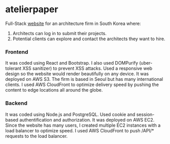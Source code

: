 # atelierpaper

Full-Stack <a href="https://atelierpaper.com">website</a> for an architecture firm in South Korea where:
1) Architects can log in to submit their projects.
2) Potential clients can explore and contact the architects they want to hire.

### Frontend
It was coded using React and Bootstrap. I also used DOMPurify (uber-tolerant XSS sanitizer) to prevent XSS attacks. Used a responsive web design so the website would render beautifully on any device. It was deployed on AWS S3. The firm is based in Seoul but has many international clients. I used AWS CloudFront to optimize delivery speed by pushing the content to edge locations all around the globe.

### Backend
It was coded using Node.js and PostgreSQL. Used cookie and session-based authentification and authorization. It was deployed on AWS EC2. Since the website has many users, I created multiple EC2 instances with a load balancer to optimize speed. I used AWS CloudFront to push /API/* requests to the load balancer.
